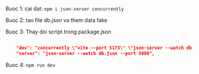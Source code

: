 Buoc 1: cai dat:
`npm i json-server concurrently`

Buoc 2: tao file db.json va them data fake

Buoc 3: Thay doi script trong package.json

```json

	"dev": "concurrently \"vite --port 5173\" \"json-server --watch db.json --port 3000\"",
	"server": "json-server --watch db.json --port 3000",
```

Buoc 4: `npm run dev`
